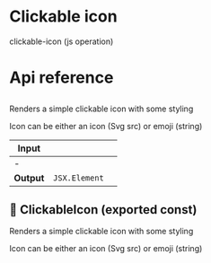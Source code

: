 # Clickable icon

clickable-icon (js operation)



# Api reference

## <ClickableIcon />

Renders a simple clickable icon with some styling

Icon can be either an icon (Svg src) or emoji (string)


| Input      |    |    |
| ---------- | -- | -- |
| - | | |
| **Output** | `JSX.Element`   |    |



## 📄 ClickableIcon (exported const)

Renders a simple clickable icon with some styling

Icon can be either an icon (Svg src) or emoji (string)

